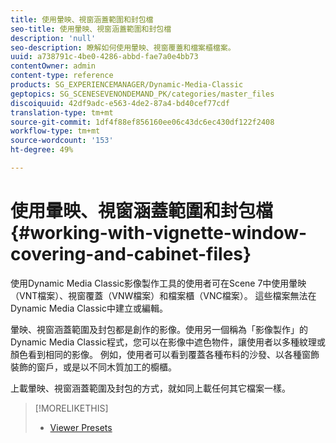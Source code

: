 ```yaml
---
title: 使用暈映、視窗涵蓋範圍和封包檔
seo-title: 使用暈映、視窗涵蓋範圍和封包檔
description: 'null'
seo-description: 瞭解如何使用暈映、視窗覆蓋和檔案櫃檔案。
uuid: a738791c-4be0-4286-abbd-fae7a0e4bb73
contentOwner: admin
content-type: reference
products: SG_EXPERIENCEMANAGER/Dynamic-Media-Classic
geptopics: SG_SCENESEVENONDEMAND_PK/categories/master_files
discoiquuid: 42df9adc-e563-4de2-87a4-bd40cef77cdf
translation-type: tm+mt
source-git-commit: 1df4f88ef856160ee06c43dc6ec430df122f2408
workflow-type: tm+mt
source-wordcount: '153'
ht-degree: 49%

---
```



# 使用暈映、視窗涵蓋範圍和封包檔{#working-with-vignette-window-covering-and-cabinet-files}

使用Dynamic Media Classic影像製作工具的使用者可在Scene 7中使用暈映（VNT檔案）、視窗覆蓋（VNW檔案）和檔案櫃（VNC檔案）。 這些檔案無法在Dynamic Media Classic中建立或編輯。

暈映、視窗涵蓋範圍及封包都是創作的影像。使用另一個稱為「影像製作」的Dynamic Media Classic程式，您可以在影像中遮色物件，讓使用者以多種紋理或顏色看到相同的影像。 例如，使用者可以看到覆蓋各種布料的沙發、以各種窗飾裝飾的窗戶，或是以不同木質加工的櫥櫃。

上載暈映、視窗涵蓋範圍及封包的方式，就如同上載任何其它檔案一樣。

>[!MORELIKETHIS]
>
>* [Viewer Presets](application-setup.md#viewer_presets)

